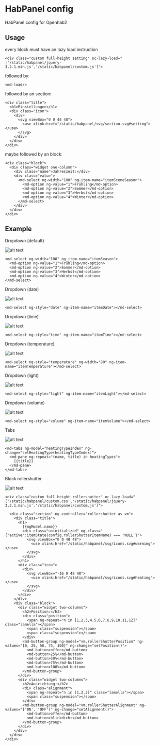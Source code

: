 # HabPanel config

HabPanel config for Openhab2

## Usage

every block must have an lazy load instruction
```
<div class="custom full-height setting" oc-lazy-load="['/static/habpanel/jquery-3.2.1.min.js','/static/habpanel/custom.js']">
```
followed by:
```
<md-load/>
```
followed by an section:
```
<div class="title">
  <h1>Einstellungen</h1>
  <div class="icon">
    <div>
      <svg viewBox="0 0 48 48">
        <use xlink:href="/static/habpanel/svg/section.svg#setting"></use>
      </svg>
    </div>
  </div>    
</div>
```
maybe followed by an block:
```
<div class="block">
  <div class="widget one-column">
    <div class="name">Jahreszeit:</div>
    <div class="value">
      <md-select ng-width="100" ng-item-name="itemSceneSeason">
        <md-option ng-value="1">Frühling</md-option>
        <md-option ng-value="2">Sommer</md-option>
        <md-option ng-value="3">Herbst</md-option>
        <md-option ng-value="4">Winter</md-option>
      </md-select>
    </div>
  </div>
</div>
```

## Example

Dropdown (default)

![alt text](https://raw.githubusercontent.com/dawys/habpanel/master/screenshots/dropdown-default.png)
```
<md-select ng-width="100" ng-item-name="itemSeason">
  <md-option ng-value="1">Frühling</md-option>
  <md-option ng-value="2">Sommer</md-option>
  <md-option ng-value="3">Herbst</md-option>
  <md-option ng-value="4">Winter</md-option>
</md-select>
```

Dropdown (date)

![alt text](https://raw.githubusercontent.com/dawys/habpanel/master/screenshots/dropdown-date.png)
```
<md-select ng-style="date" ng-item-name="itemDate"></md-select>
```

Dropdown (time)

![alt text](https://raw.githubusercontent.com/dawys/habpanel/master/screenshots/dropdown-time.png)
```
<md-select ng-style="time" ng-item-name="itemTime"></md-select>
```

Dropdown (temperature)

![alt text](https://raw.githubusercontent.com/dawys/habpanel/master/screenshots/dropdown-temperature.png)
```
<md-select ng-style="temperature" ng-width="80" ng-item-name="itemTemperature"></md-select>
```

Dropdown (light)

![alt text](https://raw.githubusercontent.com/dawys/habpanel/master/screenshots/dropdown-light.png)
```
<md-select ng-style="light" ng-item-name="itemLight"></md-select>
```

Dropdown (volume)

![alt text](https://raw.githubusercontent.com/dawys/habpanel/master/screenshots/dropdown-volume.png)
```
<md-select ng-style="volume" ng-item-name="itemVolume"></md-select>
```

Tabs

![alt text](https://raw.githubusercontent.com/dawys/habpanel/master/screenshots/tabs.png)
```
<md-tabs ng-model="heatingTypeIndex" ng-change="setHeatingType(heatingTypeIndex)">
  <md-pane ng-repeat="(name, title) in heatingTypes">
    {{title}}
  </md-pane>
</md-tabs>
```

Block rollershutter

![alt text](https://raw.githubusercontent.com/dawys/habpanel/master/screenshots/block-rollershutter.png)
```
<div class="custom full-height rollershutter" oc-lazy-load="['/static/habpanel/custom.css','/static/habpanel/jquery-3.2.1.min.js','/static/habpanel/custom.js']">
  
  <div class="section" ng-controller="rollershutter as vm">
    <div class="title">
      <h1>
        {{ngModel.name}}
      	<div class="uninitialized" ng-class="{'active':itemState(config.rollerShutterItemName) === 'NULL'}">
          <svg viewBox="0 0 48 48">
            <use xlink:href="/static/habpanel/svg/icons.svg#warning"></use>
          </svg>
        </div>
      </h1>
      <div class="icon">
        <div>
          <svg viewBox="-16 0 48 48">
            <use xlink:href="/static/habpanel/svg/icons.svg#heating"></use>
          </svg>
        </div>
      </div>
    </div>
    <div class="block">
      <div class="widget two-columns">
        <h2>Position:</h2>
        <div class="position">
          <span ng-repeat="n in [1,2,3,4,5,6,7,8,9,10,11,12]" class="lamella"></span>
          <span class="suspension"></span>
          <span class="suspension"></span>
        </div>
        <md-button-group ng-model="vm.rollerShutterPosition" ng-values="[0, 25, 50, 75, 100]" ng-change="setPosition()">
          <md-button>offen</md-button>
          <md-button>25%</md-button>
          <md-button>50%</md-button>
          <md-button>75%</md-button>
          <md-button>100%</md-button>
        </md-button-group>
      </div>
      <div class="widget two-columns">
        <h2>Ausrichtung:</h2>
        <div class="alignment">
          <span ng-repeat="n in [1,2,3]" class="lamella"></span>
          <span class="suspension"></span>
        </div>
        <md-button-group ng-model="vm.rollerShutterAlignment" ng-values="['ON', 'OFF']" ng-change="setAlignment()">
          <md-button>offen</md-button>
          <md-button>blickdicht</md-button>
        </md-button-group>
      </div>
    </div>
  </div>
</div>
```
